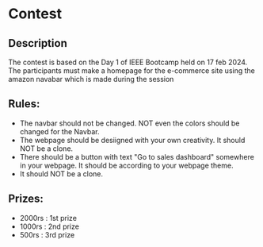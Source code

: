 <h1>Contest</h1>
<h2>Description</h2>
<p>The contest is based on the Day 1 of IEEE Bootcamp held on 17 feb 2024. The participants must make a homepage for the e-commerce site using the amazon navabar which is made during the session</p>

<h2>Rules:</h2>
<ul>
  <li>The navbar should not be changed. NOT even the colors should be changed for the Navbar.</li>
  <li>The webpage should be desiigned with your own creativity. It should NOT be a clone.</li>
  <li>There should be a button with text "Go to sales dashboard" somewhere in your webpage. It should be according to your webpage theme.</li>
  <li>It should NOT be a clone.</li>
</ul>

<h2>Prizes:</h2>
<ul>
  <li>2000rs : 1st prize</li>
  <li>1000rs : 2nd prize</li>
  <li>500rs : 3rd prize</li>
</ul>
